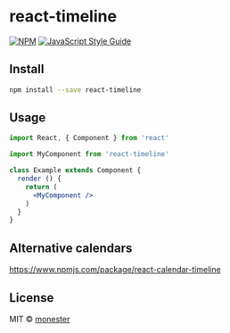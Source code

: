 # react-timeline

>

[![NPM](https://img.shields.io/npm/v/react-timeline.svg)](https://www.npmjs.com/package/react-timeline) [![JavaScript Style Guide](https://img.shields.io/badge/code_style-standard-brightgreen.svg)](https://standardjs.com)

## Install

```bash
npm install --save react-timeline
```

## Usage

```jsx
import React, { Component } from 'react'

import MyComponent from 'react-timeline'

class Example extends Component {
  render () {
    return (
      <MyComponent />
    )
  }
}
```

## Alternative calendars

https://www.npmjs.com/package/react-calendar-timeline


## License

MIT © [monester](https://github.com/monester)
